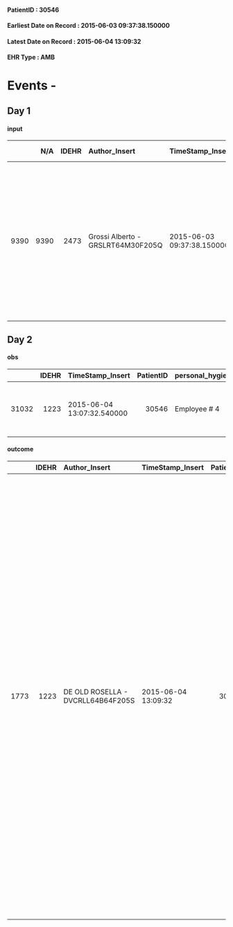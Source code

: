 
#### PatientID : 30546
#### Earliest Date on Record : 2015-06-03 09:37:38.150000
#### Latest Date on Record : 2015-06-04 13:09:32
#### EHR Type : AMB

# Events - 

## Day 1

#### input
|      |    N/A |   IDEHR | Author_Insert                     | TimeStamp_Insert           | EHRType   |   PatientID |   IDDigitalSignDocument | persone_vicine   |   Unnamed: 0_x.1 |   IDANAMNESI_SOCIALE | Patient   | FamigliaAltro   | Paziente_T   | FamigliaAltro_T   |   Non_Rilevabile_x.1 | Note_Non_Rilevabile_x.1   | opt_Problemi   | chk_contr_sintomi   | chk_competenza                                 | opt_paziente_a   | opt_famiglia_a   | opt_adeguatezza   | ds_note_ad                                                                                                                                                                                       | opt_paziente_solo   | ds_note_con                | opt_presente_assente   | Presenza_minori   | Caregiver_principale   | opt_capacita     | ds_familiari_coinv               | opt_necessario   | opt_presente   | opt_risorse_ec   | opt_paziente_psi   | opt_Ins_vol   | opt_paziente_ad   | opt_caregiver_ad   | opt_esenzione   | opt_inv_civile            |   ds_codice_es | Needs               | Domestic partnership   | Fragility                    | opt_famiglia_psi   |
|-----:|-------:|--------:|:----------------------------------|:---------------------------|:----------|------------:|------------------------:|:-----------------|-----------------:|---------------------:|:----------|:----------------|:-------------|:------------------|---------------------:|:--------------------------|:---------------|:--------------------|:-----------------------------------------------|:-----------------|:-----------------|:------------------|:-------------------------------------------------------------------------------------------------------------------------------------------------------------------------------------------------|:--------------------|:---------------------------|:-----------------------|:------------------|:-----------------------|:-----------------|:---------------------------------|:-----------------|:---------------|:-----------------|:-------------------|:--------------|:------------------|:-------------------|:----------------|:--------------------------|---------------:|:--------------------|:-----------------------|:-----------------------------|:-------------------|
| 9390 |   9390 |    2473 | Grossi Alberto - GRSLRT64M30F205Q | 2015-06-03 09:37:38.150000 | AMB       |       30546 |                   81259 | N/A              |             1050 |                  668 | No#0      | Si#1            | No#0         | Si#1              |                    0 | NR                        | Si#1           | controllo sintomi#0 | competenza/capacit√† assistenziale caregiver#0 | Indefinite#2     | Congruenti#1     | Da valutare#2     | Il pz. vive con la moglie che lo assiste. Presenti due figli che vivono fuori casa, che partecipano all'assistenza e che lavorano a tempo pieno (domenica e luned√¨ risultano sempre reperibili) | No#0                | Il pz. vive con la moglie. | Presente#1             | No#0              | wife                   | Incrementabile#1 | moglie e figli Giuseppe e Andrea | No#0             | No#0           | Da valutare#2    | No#0               | No#0          | Problematica#0    | Totale#2           | Si#1            | in fase di accertamento#2 |             48 | Clinici#0;Sociali#1 | Coniuge/Convivente#0   | sovraccarico assistenziale#4 | No#0               |


## Day 2

#### obs
|       |   IDEHR | TimeStamp_Insert           |   PatientID | personal_hygiene   | urine_elimination   | mobility     | motor_performance                                                                                | feces_elimination   | consumption_help   |
|------:|--------:|:---------------------------|------------:|:-------------------|:--------------------|:-------------|:-------------------------------------------------------------------------------------------------|:--------------------|:-------------------|
| 31032 |    1223 | 2015-06-04 13:07:32.540000 |       30546 | Employee # 4       | Employee # 4        | Employee # 4 | 40% - Patient incapacitated, it requires continuous care, bedridden for pi√π 50% of the day # 04 | Employee # 4        | help with # 2      |

#### outcome
|      |   IDEHR | Author_Insert                     | TimeStamp_Insert    |   PatientID |   IDDigitalSignDocument |   IDPAI_VIDAS | opt_problem                         |   opt_problem_num | opt_obiettivo                                                                                                                                                                              |   opt_obiettivo_num | opt_stato_problema   |   opt_stato_problema_num | opt_interventi                                                                                                                                                                                                                                                                                                                                                                                                                                                                                                                                                                                                                         |   opt_interventi_num |
|-----:|--------:|:----------------------------------|:--------------------|------------:|------------------------:|--------------:|:------------------------------------|------------------:|:-------------------------------------------------------------------------------------------------------------------------------------------------------------------------------------------|--------------------:|:---------------------|-------------------------:|:---------------------------------------------------------------------------------------------------------------------------------------------------------------------------------------------------------------------------------------------------------------------------------------------------------------------------------------------------------------------------------------------------------------------------------------------------------------------------------------------------------------------------------------------------------------------------------------------------------------------------------------|---------------------:|
| 1773 |    1223 | DE OLD ROSELLA - DVCRLL64B64F205S | 2015-06-04 13:09:32 |       30546 |                   81856 |          3782 | Deficit in the care of s√® # 25 = 0 |                 4 | Maintain dignity ¬ † of the patient, where possible, helping him to accept their own limitations, considering himself realistic and objective (eating, bathing, dressing, delete) # 42 = 0 |                   4 | Open Problem # 1     |                        1 | PAI Implementation - Ensuring the right privacy # 182 = 0; PAI Implementation - completely replace the activity † everyday # 183 = 0; Counseling - Encourage to express feelings about the care deficit s # 184 = 0; Counseling - Exploring her gently disabled! † # 185 = 0; Counseling - Exploring the patient's feelings in relation to his disability and his need help # 186 = 0; Counseling - help the patient ask yourself achievable goals # 188 = 0; Counseling - Help the patient understand their limits # 187 = 0; Counseling - Encourage the patient to express his feelings, especially the way to see himself # 189 = 0 |                    4 |


